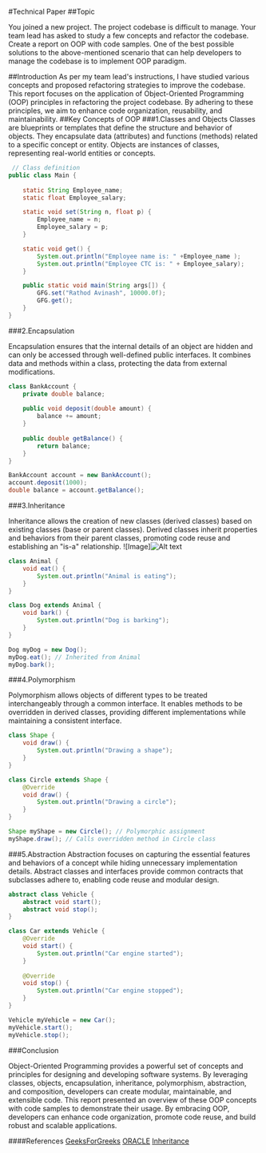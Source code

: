 #Technical Paper
##Topic

You joined a new project. The project codebase is difficult to manage. Your team lead has asked to study a few concepts and refactor the codebase. Create a report on OOP with code samples.
One of the best possible solutions to the above-mentioned scenario that can help developers to manage the codebase is to implement OOP paradigm.

##Introduction
As per my team lead's instructions, I have studied various concepts and proposed refactoring strategies to improve the codebase. This report focuses on the application of Object-Oriented Programming (OOP) principles in refactoring the project codebase. By adhering to these principles, we aim to enhance code organization, reusability, and maintainability.
##Key Concepts of OOP
###1.Classes and Objects
Classes are blueprints or templates that define the structure and behavior of objects. They encapsulate data (attributes) and functions (methods) related to a specific concept or entity. Objects are instances of classes, representing real-world entities or concepts.
```java
 // Class definition
public class Main {
	
	static String Employee_name;
	static float Employee_salary;

	static void set(String n, float p) {
		Employee_name = n;
		Employee_salary = p;
	}

	static void get() {
		System.out.println("Employee name is: " +Employee_name );
		System.out.println("Employee CTC is: " + Employee_salary);
	}

	public static void main(String args[]) {
		GFG.set("Rathod Avinash", 10000.0f);
		GFG.get();
	}
}


```

###2.Encapsulation

Encapsulation ensures that the internal details of an object are hidden and can only be accessed through well-defined public interfaces. It combines data and methods within a class, protecting the data from external modifications.

```java
class BankAccount {
    private double balance;
    
    public void deposit(double amount) {
        balance += amount;
    }
    
    public double getBalance() {
        return balance;
    }
}

BankAccount account = new BankAccount();
account.deposit(1000);
double balance = account.getBalance();

```
###3.Inheritance

Inheritance allows the creation of new classes (derived classes) based on existing classes (base or parent classes). Derived classes inherit properties and behaviors from their parent classes, promoting code reuse and establishing an "is-a" relationship.
![Image]![Alt text](inheritence.jpg)





```java
class Animal {
    void eat() {
        System.out.println("Animal is eating");
    }
}

class Dog extends Animal {
    void bark() {
        System.out.println("Dog is barking");
    }
}

Dog myDog = new Dog();
myDog.eat(); // Inherited from Animal
myDog.bark();

```

###4.Polymorphism

Polymorphism allows objects of different types to be treated interchangeably through a common interface. It enables methods to be overridden in derived classes, providing different implementations while maintaining a consistent interface.
```java
class Shape {
    void draw() {
        System.out.println("Drawing a shape");
    }
}

class Circle extends Shape {
    @Override
    void draw() {
        System.out.println("Drawing a circle");
    }
}

Shape myShape = new Circle(); // Polymorphic assignment
myShape.draw(); // Calls overridden method in Circle class

```
###5.Abstraction
Abstraction focuses on capturing the essential features and behaviors of a concept while hiding unnecessary implementation details. Abstract classes and interfaces provide common contracts that subclasses adhere to, enabling code reuse and modular design.
```java
abstract class Vehicle {
    abstract void start();
    abstract void stop();
}

class Car extends Vehicle {
    @Override
    void start() {
        System.out.println("Car engine started");
    }
    
    @Override
    void stop() {
        System.out.println("Car engine stopped");
    }
}

Vehicle myVehicle = new Car();
myVehicle.start();
myVehicle.stop();

```




###Conclusion

Object-Oriented Programming provides a powerful set of concepts and principles for designing and developing software systems. By leveraging classes, objects, encapsulation, inheritance, polymorphism, abstraction, and composition, developers can create modular, maintainable, and extensible code. This report presented an overview of these OOP concepts with code samples to demonstrate their usage. By embracing OOP, developers can enhance code organization, promote code reuse, and build robust and scalable applications.


####References
[GeeksForGreeks](https://www.geeksforgeeks.org/object-oriented-programming-oops-concept-in-java/)
[ORACLE](https://docs.oracle.com/javase/tutorial/java/concepts/)
[Inheritance](https://simplesnippets.tech/inheritance-in-java-types-of-inheritance/)
